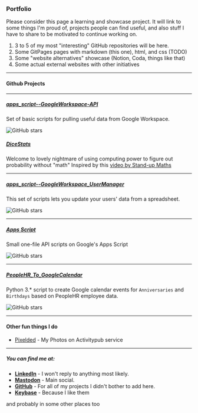### Portfolio

Please consider this page a learning and showcase project. It will link to some things I'm proud of, projects people can find useful, and also stuff I have to share to be motivated to continue working on.
1. 3 to 5 of my most "interesting" GitHub repositories will be here.
2. Some GitPages pages with markdown (this one), html, and css (TODO)
3. Some "website alternatives" showcase (Notion, Coda, things like that)
4. Some actual external websites with other initiatives

---

#### Github Projects

---

##### [apps_script--GoogleWorkspace-API](https://github.com/Landsil/apps_script--GoogleWorkspace-API)
Set of basic scripts for pulling useful data from Google Workspace.

![GitHub stars](https://img.shields.io/github/stars/Landsil/apps_script--GoogleWorkspace-API?style=social)

##### [DiceStats](https://mb-malta.co.uk/DiceStats/)
Welcome to lovely nightmare of using computing power to figure out probability without "math"
Inspired by this [video by Stand-up Maths](https://www.youtube.com/watch?v=X_DdGRjtwAo)

---

##### [apps_script--GoogleWorkspace_UserManager](https://github.com/Landsil/apps_script--GoogleWorkspace_UserManager)
This set of scripts lets you update your users' data from a spreadsheet.

![GitHub stars](https://img.shields.io/github/stars/Landsil/apps_script--GoogleWorkspace_UserManager?style=social)


---

##### [Apps Script](https://github.com/Landsil/apps_script)
Small one-file API scripts on Google's Apps Script

![GitHub stars](https://img.shields.io/github/stars/landsil/apps_script?style=social)

---

##### [PeopleHR_To_GoogleCalendar](https://github.com/Landsil/PeopleHR_To_GoogleCalendar)
Python 3.* script to create Google calendar events for `Anniversaries` and `Birthdays` based on PeopleHR employee data.

![GitHub stars](https://img.shields.io/github/stars/landsil/PeopleHR_To_GoogleCalendar?style=social)

---


#### Other fun things I do

- [Pixelded](https://pixelfed.social/Landsil) - My Photos on Activitypub service


---

##### You can find me at:
- **[LinkedIn](https://www.linkedin.com/in/mateuszbijakowski)** - I won't reply to anything most likely.
- **[Mastodon](https://infosec.exchange/deck/@landsil)** - Main social.
- **[GitHub](https://github.com/Landsil)** - For all of my projects I didn't bother to add here.
- **[Keybase](https://keybase.io/landsil)** - Because I like them

and probably in some other places too
